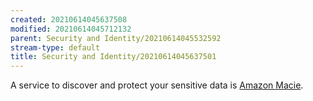 ```yaml
---
created: 20210614045637508
modified: 20210614045712132
parent: Security and Identity/20210614045532592
stream-type: default
title: Security and Identity/20210614045637501
---
```

A service to discover and protect your sensitive data is <a href="#Amazon%20Macie" class="tc-tiddlylink tc-tiddlylink-missing">Amazon Macie</a>.
